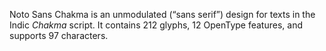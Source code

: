 Noto Sans Chakma is an unmodulated (“sans serif”) design for texts in the Indic _Chakma_ script. It contains 212 glyphs, 12 OpenType features, and supports 97 characters.